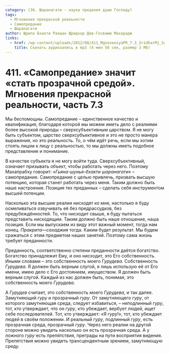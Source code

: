```yaml
---
category: (36. Шаранагати - наука предания души Господу)
tags:
  - Мгновения прекрасной реальности
  - Самопредание
  - Шаранагати
author: Шрила Бхакти Ракшак Шридхар Дев-Госвами Махарадж
links:
  - href: /wp-content/uploads/2012/08/411_MgnoveniyaPR_7.3_SridharMj_Samopredaniye_znachit_stat_prozrachnoy_sredoy.mp3
    title: Скачать аудиозапись в mp3 (4 мин 56 сек, размер 3 Мб)
---
```


# 411. «Самопредание» значит «стать прозрачной средой». Мгновения прекрасной реальности, часть 7.3

Мы беспомощны. Самопредание – единственное качество и квалификация, благодаря которой мы можем иметь дело с реалиями более высокой природы – сверхсубъективным царством. Я не могу быть субъектом, царство сверхсубъективное и это не просто манера выражения, но это реальность. То, о чём идёт речь, если мы хотим стоять лицом к лицу с реальностью, то мы должны иметь подобное представление и понимание.

В качестве субъекта я не могу войти туда. Сверхсубъективный, означает призывать объект, чтобы работать через него. Поэтому Махапрабху говорит: «*Гьяна-шунья-бхакти шаранагати*» – самопредание. Самопредание с целью привлечь, призвать высшую потенцию, которая станет работать через меня. Таким должно быть наше настроение. Позиция тех преданных – сделать себя инструментом высшей потенции.

Насколько эта высшие реалии нисходят ко мне, настолько я буду осмеливаться озвучивать её без предрассудков, без предубеждённостей. То, что нисходит свыше, я буду пытаться представить нисходящим. Таким должно быть наше отношение, наша позиция. Если мы выпускаем из виду этот важный момент, тогда нам конец. *Пракрита*—*сахаджия* тогда. Каким будет результат. Мы будем сражаться с этим предметом наших занятий. Поэтому сама жизнь требует преданности.

Преданность, соответственно степени преданности даётся богатство. Богатство принадлежит Ему, и оно нисходит, это Его собственность. Иными словами – это собственность моего *Гурудева.* Собственность *Гурудева*. Я должен быть верным слугой, я лишь использую её от Его имени, имею дело с Его достоянием, имуществом. Я должен быть верным слугой. Каждый из нас должен быть, понимая, это собственность моего *Гурудева*.

А *Гурудев* считает, это собственность моего *Гурудева*, и так далее. Замутняющий *гуру* и прозрачный *гуру*. От замутняющего *гуру*, от которого замутняющая среда, следует избавиться, – неподлинный *гуру*, тот, кто утверждает, что он *гуру*, кто убеждает, вербует людей, ищет себе последователей. Тот, кто утверждает: «Я *гуру*!», тот, кто убеждает людей в своём положении. И реальный *гуру*, подлинный *гуру*, есть прозрачная среда, прозрачный *гуру*. Через него реалии на другой стороне можно увидеть насколько он есть прозрачная среда. А у ложного *гуру* есть препятствия, преграды на пути восприятия видения. Препятствия можно увидеть трансцендентным зрением, замутняющую среду.

